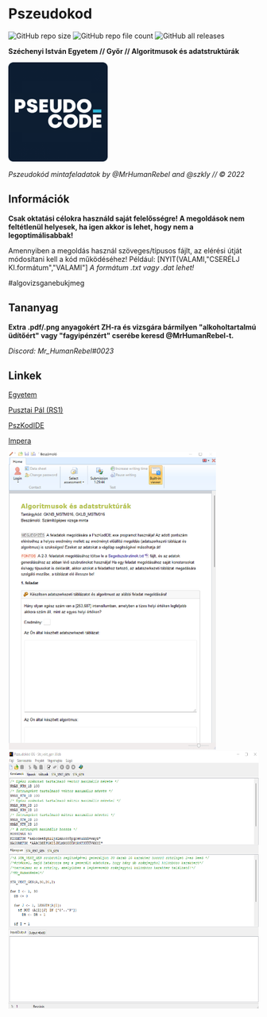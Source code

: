 # Pszeudokod
![GitHub repo size](https://img.shields.io/github/repo-size/MrHumanRebel/Pszeudokod)
![GitHub repo file count](https://img.shields.io/github/directory-file-count/MrHumanRebel/Pszeudokod)
![GitHub all releases](https://img.shields.io/github/downloads/MrHumanRebel/Pszeudokod/total)

**Széchenyi István Egyetem // Győr // Algoritmusok és adatstruktúrák**

<img src="Repo/pszkod.png" alt="PszKod" width="200" height="200">

*Pszeudokód mintafeladatok by @MrHumanRebel and @szkly // © 2022*


## Információk
**Csak oktatási célokra használd saját felelősségre! A megoldások nem feltétlenül helyesek, ha igen akkor is lehet, hogy nem a legoptimálisabbak!**

Amennyiben a megoldás használ szöveges/típusos fájlt, az elérési útját módosítani kell a kód működéséhez!
Például: [NYIT(VALAMI,"CSERÉLJ KI.formátum","VALAMI"] 
*A formátum .txt vagy .dat lehet!*

#algovizsganebukjmeg

## Tananyag

**Extra .pdf/.png anyagokért ZH-ra és vizsgára bármilyen "alkoholtartalmú üdítőért" vagy "fagyipénzért" cserébe keresd @MrHumanRebel-t.**

*Discord: Mr_HumanRebel#0023*

## Linkek

[Egyetem](https://www.uni.sze.hu/)

[Pusztai Pál \(RS1\)](http://rs1.sze.hu/~pusztai/)

[PszKodIDE](http://www.sze.hu/~pusztai/PszKodIDE.zip)

[Impera](https://impera.sze.hu/letoltes/impera_beszamolo_x64.zip)



<img src="Repo/impera.png" alt="Impera" width="418" height="600">

<img src="Repo/pszkodide.png" alt="IDE" width="600" height="519">




